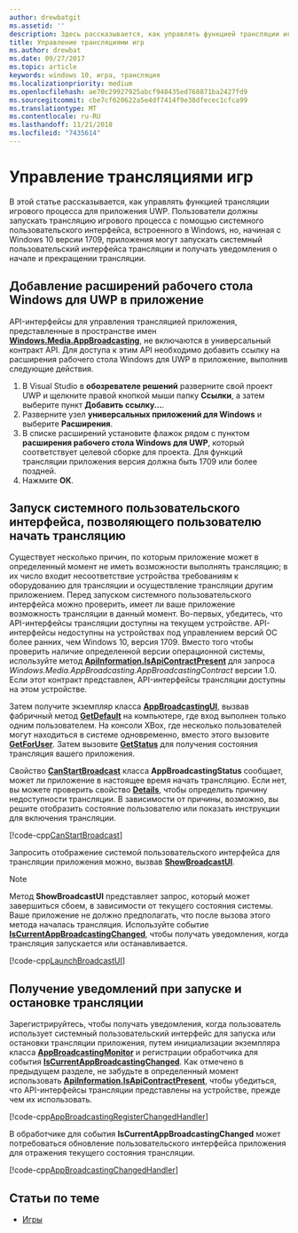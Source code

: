 ```yaml
---
author: drewbatgit
ms.assetid: ''
description: Здесь рассказывается, как управлять функцией трансляции игрового процесса для приложения UWP.
title: Управление трансляциями игр
ms.author: drewbat
ms.date: 09/27/2017
ms.topic: article
keywords: windows 10, игра, трансляция
ms.localizationpriority: medium
ms.openlocfilehash: ae70c29927925abcf948435ed768871ba2427fd9
ms.sourcegitcommit: cbe7cf620622a5e4df7414f9e38dfecec1cfca99
ms.translationtype: MT
ms.contentlocale: ru-RU
ms.lasthandoff: 11/21/2018
ms.locfileid: "7435614"
---
```

# <a name="manage-game-broadcasting"></a>Управление трансляциями игр
В этой статье рассказывается, как управлять функцией трансляции игрового процесса для приложения UWP. Пользователи должны запускать трансляцию игрового процесса с помощью системного пользовательского интерфейса, встроенного в Windows, но, начиная с Windows 10 версии 1709, приложения могут запускать системный пользовательский интерфейса трансляции и получать уведомления о начале и прекращении трансляции.

## <a name="add-the-windows-desktop-extensions-for-the-uwp-to-your-app"></a>Добавление расширений рабочего стола Windows для UWP в приложение
API-интерфейсы для управления трансляцией приложения, представленные в пространстве имен **[Windows.Media.AppBroadcasting](https://docs.microsoft.com/uwp/api/windows.media.appbroadcasting)**, не включаются в универсальный контракт API. Для доступа к этим API необходимо добавить ссылку на расширения рабочего стола Windows для UWP в приложение, выполнив следующие действия.

1. В Visual Studio в **обозревателе решений** разверните свой проект UWP и щелкните правой кнопкой мыши папку **Ссылки**, а затем выберите пункт **Добавить ссылку...**. 
2. Разверните узел **универсальных приложений для Windows** и выберите **Расширения**.
3. В списке расширений установите флажок рядом с пунктом **расширения рабочего стола Windows для UWP**, который соответствует целевой сборке для проекта. Для функций трансляции приложения версия должна быть 1709 или более поздней.
4. Нажмите **OК**.

## <a name="launch-the-system-ui-to-allow-the-user-to-initiate-broadcasting"></a>Запуск системного пользовательского интерфейса, позволяющего пользователю начать трансляцию
Существует несколько причин, по которым приложение может в определенный момент не иметь возможности выполнять трансляцию; в их число входит несоответствие устройства требованиям к оборудованию для трансляции и осуществление трансляции другим приложением. Перед запуском системного пользовательского интерфейса можно проверить, имеет ли ваше приложение возможность трансляции в данный момент. Во-первых, убедитесь, что API-интерфейсы трансляции доступны на текущем устройстве. API-интерфейсы недоступны на устройствах под управлением версий ОС более ранних, чем Windows 10, версия 1709. Вместо того чтобы проверить наличие определенной версии операционной системы, используйте метод **[ApiInformation.IsApiContractPresent](https://docs.microsoft.com/uwp/api/windows.foundation.metadata.apiinformation.isapicontractpresent)** для запроса *Windows.Media.AppBroadcasting.AppBroadcastingContract* версии 1.0. Если этот контракт представлен, API-интерфейсы трансляции доступны на этом устройстве.

Затем получите экземпляр класса **[AppBroadcastingUI](https://docs.microsoft.com/uwp/api/windows.media.appbroadcasting.appbroadcastingui)**, вызвав фабричный метод **[GetDefault](https://docs.microsoft.com/uwp/api/windows.media.appbroadcasting.appbroadcastingui.GetDefault)** на компьютере, где вход выполнен только одним пользователем. На консоли XBox, где несколько пользователей могут находиться в системе одновременно, вместо этого вызовите **[GetForUser](https://docs.microsoft.com/uwp/api/windows.media.appbroadcasting.appbroadcastingui.getforuser)**. Затем вызовите **[GetStatus](https://docs.microsoft.com/uwp/api/windows.media.appbroadcasting.appbroadcastingui.GetStatus)** для получения состояния трансляция вашего приложения.

Свойство **[CanStartBroadcast](https://docs.microsoft.com/uwp/api/windows.media.appbroadcasting.appbroadcastingstatus.CanStartBroadcast)** класса **AppBroadcastingStatus** сообщает, может ли приложение в настоящее время начать трансляцию. Если нет, вы можете проверить свойство **[Details](https://docs.microsoft.com/uwp/api/windows.media.appbroadcasting.appbroadcastingstatus.Details)**, чтобы определить причину недоступности трансляции. В зависимости от причины, возможно, вы решите отобразить состояние пользователю или показать инструкции для включения трансляции.

[!code-cpp[CanStartBroadcast](./code/AppBroadcast/cpp/AppBroadcastExampleApp/App.cpp#SnippetCanStartBroadcast)]

Запросить отображение системой пользовательского интерфейса для трансляции приложения можно, вызвав **[ShowBroadcastUI](https://docs.microsoft.com/uwp/api/windows.media.appbroadcasting.appbroadcastingui.ShowBroadcastUI)**.

> [!NOTE] 
> Метод **ShowBroadcastUI** представляет запрос, который может завершиться сбоем, в зависимости от текущего состояния системы. Ваше приложение не должно предполагать, что после вызова этого метода началась трансляция. Используйте событие **[IsCurrentAppBroadcastingChanged](https://docs.microsoft.com/uwp/api/windows.media.appbroadcasting.appbroadcastingmonitor.IsCurrentAppBroadcastingChanged)**, чтобы получать уведомления, когда трансляция запускается или останавливается.

[!code-cpp[LaunchBroadcastUI](./code/AppBroadcast/cpp/AppBroadcastExampleApp/App.cpp#SnippetLaunchBroadcastUI)]

## <a name="receive-notifications-when-broadcasting-starts-and-stops"></a>Получение уведомлений при запуске и остановке трансляции
Зарегистрируйтесь, чтобы получать уведомления, когда пользователь использует системный пользовательский интерфейс для запуска или остановки трансляции приложения, путем инициализации экземпляра класса **[AppBroadcastingMonitor](https://docs.microsoft.com/uwp/api/windows.media.appbroadcasting.appbroadcastingmonitor)** и регистрации обработчика для события **[IsCurrentAppBroadcastingChanged](https://docs.microsoft.com/uwp/api/windows.media.appbroadcasting.appbroadcastingmonitor.IsCurrentAppBroadcastingChanged)**. Как отмечено в предыдущем разделе, не забудьте в определенный момент использовать **[ApiInformation.IsApiContractPresent](https://docs.microsoft.com/uwp/api/windows.foundation.metadata.apiinformation.isapicontractpresent)**, чтобы убедиться, что API-интерфейсы трансляции представлены на устройстве, прежде чем их использовать. 

[!code-cpp[AppBroadcastingRegisterChangedHandler](./code/AppBroadcast/cpp/AppBroadcastExampleApp/App.cpp#SnippetAppBroadcastingRegisterChangedHandler)]

В обработчике для события **IsCurrentAppBroadcastingChanged** может потребоваться обновление пользовательского интерфейса приложения для отражения текущего состояния трансляции.

[!code-cpp[AppBroadcastingChangedHandler](./code/AppBroadcast/cpp/AppBroadcastExampleApp/App.cpp#SnippetAppBroadcastingChangedHandler)]

## <a name="related-topics"></a>Статьи по теме

* [Игры](index.md)

 

 




